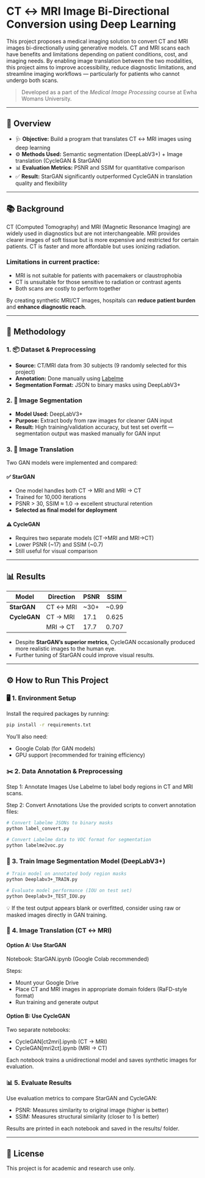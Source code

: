 # CT ↔ MRI Image Bi-Directional Conversion using Deep Learning

This project proposes a medical imaging solution to convert CT and MRI images bi-directionally using generative models. CT and MRI scans each have benefits and limitations depending on patient conditions, cost, and imaging needs. By enabling image translation between the two modalities, this project aims to improve accessibility, reduce diagnostic limitations, and streamline imaging workflows — particularly for patients who cannot undergo both scans.

> Developed as a part of the *Medical Image Processing* course at Ewha Womans University.

---

## 🚀 Overview

- 🩺 **Objective:** Build a program that translates CT ↔ MRI images using deep learning  
- ⚙️ **Methods Used:** Semantic segmentation (DeepLabV3+) + Image translation (CycleGAN & StarGAN)  
- 📊 **Evaluation Metrics:** PSNR and SSIM for quantitative comparison  
- ✅ **Result:** StarGAN significantly outperformed CycleGAN in translation quality and flexibility  

---

## 📚 Background

CT (Computed Tomography) and MRI (Magnetic Resonance Imaging) are widely used in diagnostics but are not interchangeable. MRI provides clearer images of soft tissue but is more expensive and restricted for certain patients. CT is faster and more affordable but uses ionizing radiation.

### Limitations in current practice:
- MRI is not suitable for patients with pacemakers or claustrophobia
- CT is unsuitable for those sensitive to radiation or contrast agents
- Both scans are costly to perform together

By creating synthetic MRI/CT images, hospitals can **reduce patient burden** and **enhance diagnostic reach**.

---

## 🧪 Methodology

### 1. 📦 Dataset & Preprocessing
- **Source:** CT/MRI data from 30 subjects (9 randomly selected for this project)
- **Annotation:** Done manually using [Labelme](https://github.com/wkentaro/labelme)
- **Segmentation Format:** JSON to binary masks using DeepLabV3+

### 2. 🎯 Image Segmentation
- **Model Used:** DeepLabV3+
- **Purpose:** Extract body from raw images for cleaner GAN input
- **Result:** High training/validation accuracy, but test set overfit — segmentation output was masked manually for GAN input

### 3. 🔁 Image Translation
Two GAN models were implemented and compared:

#### ✅ **StarGAN**
- One model handles both CT → MRI and MRI → CT
- Trained for 10,000 iterations
- PSNR > 30, SSIM ≈ 1.0 → excellent structural retention
- **Selected as final model for deployment**

#### ⚠️ **CycleGAN**
- Requires two separate models (CT→MRI and MRI→CT)
- Lower PSNR (~17) and SSIM (~0.7)
- Still useful for visual comparison

---

## 📊 Results

| Model      | Direction       | PSNR  | SSIM   |
|------------|-----------------|-------|--------|
| **StarGAN**  | CT ↔ MRI         | ~30+  | ~0.99  |
| **CycleGAN** | CT → MRI        | 17.1  | 0.625  |
|              | MRI → CT        | 17.7  | 0.707  |

- Despite **StarGAN’s superior metrics**, CycleGAN occasionally produced more realistic images to the human eye.
- Further tuning of StarGAN could improve visual results.

---

## ⚙️ How to Run This Project

### 🖥️ 1. Environment Setup

Install the required packages by running:

```bash
pip install -r requirements.txt
```

You’ll also need:
- Google Colab (for GAN models)
- GPU support (recommended for training efficiency)

### ✂️ 2. Data Annotation & Preprocessing
Step 1: Annotate Images
Use Labelme to label body regions in CT and MRI scans.

Step 2: Convert Annotations
Use the provided scripts to convert annotation files:

```bash
# Convert labelme JSONs to binary masks
python label_convert.py

# Convert Labelme data to VOC format for segmentation
python labelme2voc.py
```

### 🧠 3. Train Image Segmentation Model (DeepLabV3+)
```bash
# Train model on annotated body region masks
python Deeplabv3+_TRAIN.py

# Evaluate model performance (IOU on test set)
python Deeplabv3+_TEST_IOU.py
```
💡 If the test output appears blank or overfitted, consider using raw or masked images directly in GAN training.

### 🔁 4. Image Translation (CT ↔ MRI)
#### Option A: Use StarGAN
Notebook: StarGAN.ipynb (Google Colab recommended)

Steps:
- Mount your Google Drive
- Place CT and MRI images in appropriate domain folders (RaFD-style format)
- Run training and generate output

#### Option B: Use CycleGAN
Two separate notebooks:
- CycleGAN[ct2mri].ipynb (CT → MRI)
- CycleGAN[mri2ct].ipynb (MRI → CT)

Each notebook trains a unidirectional model and saves synthetic images for evaluation.

### 📊 5. Evaluate Results
Use evaluation metrics to compare StarGAN and CycleGAN:
- PSNR: Measures similarity to original image (higher is better)
- SSIM: Measures structural similarity (closer to 1 is better)

Results are printed in each notebook and saved in the results/ folder.



---

## 📄 License

This project is for academic and research use only.

